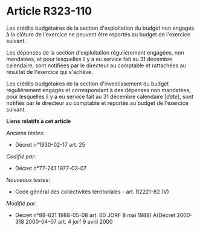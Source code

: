 # Article R323-110

Les crédits budgétaires de la section d'exploitation du budget non engagés à la clôture de l'exercice ne peuvent être
reportés au budget de l'exercice suivant.

Les dépenses de la section d'exploitation régulièrement engagées, non mandatées, et pour lesquelles il y a eu service fait au
31 décembre calendaire, sont notifiées par le directeur au comptable et rattachées au résultat de l'exercice qui s'achève.

Les crédits budgétaires de la section d'investissement du budget régulièrement engagés et correspondant à des dépenses non
mandatées, pour lesquelles il y a eu service fait au 31 décembre calendaire [*date*], sont notifiés par le directeur au
comptable et reportés au budget de l'exercice suivant.

**Liens relatifs à cet article**

_Anciens textes_:

  - Décret n°1930-02-17 art. 25

_Codifié par_:

  - Décret n°77-241 1977-03-07

_Nouveaux textes_:

  - Code général des collectivités territoriales - art. R2221-82 (V)

_Modifié par_:

  - Décret n°88-621 1988-05-08 art. 60 JORF 8 mai 1988) A(Décret 2000-318 2000-04-07 art. 4 jorf 9 avril 2000
